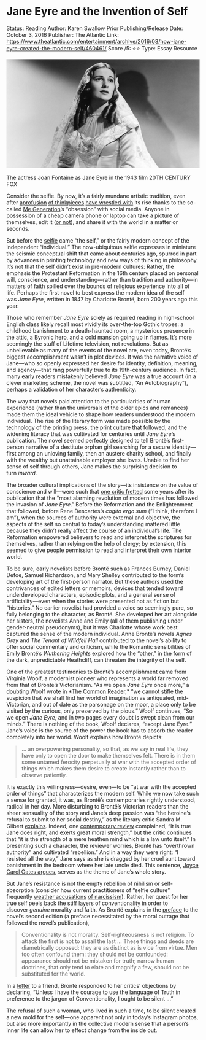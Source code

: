# Jane Eyre and the Invention of Self

Status: Reading
Author: Karen Swallow Prior
Publishing/Release Date: October 3, 2016
Publisher: The Atlantic
Link: https://www.theatlantic.com/entertainment/archive/2016/03/how-jane-eyre-created-the-modern-self/460461/
Score /5: ⭐️⭐️
Type: Essay Resource

![The actress Joan Fontaine as Jane Eyre in the 1943 film 20TH CENTURY FOX](Jane%20Eyre%20and%20the%20Invention%20of%20Self%2080feedbb92094253a2dd23479fd92f4d/Untitled.png)

The actress Joan Fontaine as Jane Eyre in the 1943 film 20TH CENTURY FOX

Consider the selfie. By now, it’s a fairly mundane artistic tradition, even after [a](https://www.theatlantic.com/entertainment/archive/2015/07/facebook-rainbow-filters-history-of-art/398057/)[profusion](http://www.newyorker.com/culture/photo-booth/finding-the-self-in-a-selfie) [of thinkpieces](http://www.nytimes.com/2013/12/29/arts/the-meanings-of-the-selfie.html) [have wrestled with](http://www.latimes.com/entertainment/arts/la-ca-cm-digital-museums-20151025-story.html) its rise thanks to the so-called [Me Generation](http://www.thewire.com/national/2013/05/me-generation-time/65054/)’s “obsession” with social media. Anyone in possession of a cheap camera phone or laptop can take a picture of themselves, edit it ([or not](http://www.instyle.com/beauty/bare-faced-celebs-best-no-makeup-selfies-instagram)), and share it with the world in a matter or seconds.

But before the [selfie](http://www.newyorker.com/culture/photo-booth/finding-the-self-in-a-selfie) came “the self,” or the fairly modern concept of the independent “individual.” The now-ubiquitous selfie expresses in miniature the seismic conceptual shift that came about centuries ago, spurred in part by advances in printing technology and new ways of thinking in philosophy. It’s not that the self didn’t exist in pre-modern cultures: Rather, the emphasis the Protestant Reformation in the 16th century placed on personal will, conscience, and understanding—rather than tradition and authority—in matters of faith spilled over the bounds of religious experience into all of life. Perhaps the first novel to best express the modern idea of the self was *Jane Eyre*, written in 1847 by Charlotte Brontë, born 200 years ago this year.

Those who remember *Jane Eyre* solely as required reading in high-school English class likely recall most vividly its over-the-top Gothic tropes: a childhood banishment to a death-haunted room, a mysterious presence in the attic, a Byronic hero, and a cold mansion going up in flames. It’s more seemingly the stuff of Lifetime television, not revolutions. But as unbelievable as many of the events of the novel are, even today, Brontë’s biggest accomplishment wasn’t in plot devices. It was the narrative voice of Jane—who so openly expressed her desire for identity, definition, meaning, and agency—that rang powerfully true to its 19th-century audience. In fact, many early readers mistakenly believed *Jane Eyre* was a true account (in a clever marketing scheme, the novel was subtitled, “An Autobiography”), perhaps a validation of her character’s authenticity.

The way that novels paid attention to the particularities of human experience (rather than the universals of the older epics and romances) made them the ideal vehicle to shape how readers understood the modern individual. The rise of the literary form was made possible by the technology of the printing press, the print culture that followed, and the widening literacy that was cultivated for centuries until *Jane Eyre*’s publication. The novel seemed perfectly designed to tell Brontë’s first-person narrative of a destitute orphan girl searching for a secure identity—first among an unloving family, then an austere charity school, and finally with the wealthy but unattainable employer she loves. Unable to find her sense of self through others, Jane makes the surprising decision to turn *inward*.

The broader cultural implications of the story—its insistence on the value of conscience and will—were such that [one critic fretted](https://play.google.com/books/reader?id=5vVFAAAAcAAJ&printsec=frontcover&output=reader&hl=en&pg=GBS.PA557) some years after its publication that the “most alarming revolution of modern times has followed the invasion of *Jane Eyre*.” Before the Reformation and the Enlightenment that followed, before Rene Descartes’s *cogito ergo sum* (“I think, therefore I am”), when the sources of authority were external and objective, the aspects of the self so central to today’s understanding mattered little because they didn’t really affect the course of an individual’s life. The Reformation empowered believers to read and interpret the scriptures for themselves, rather than relying on the help of clergy; by extension, this seemed to give people permission to read and interpret their own interior world.

To be sure, early novelists before Brontë such as Frances Burney, Daniel Defoe, Samuel Richardson, and Mary Shelley contributed to the form’s developing art of the first-person narrator. But these authors used the contrivances of edited letters or memoirs, devices that tended toward underdeveloped characters, episodic plots, and a general sense of artificiality—even when the stories were presented not as fiction but “histories.” No earlier novelist had provided a voice so seemingly pure, so fully belonging to the character, as Brontë. She developed her art alongside her sisters, the novelists Anne and Emily (all of them publishing under gender-neutral pseudonyms), but it was Charlotte whose work best captured the sense of the modern individual. Anne Brontë’s novels *Agnes Grey* and *The Tenant of Wildfell Hall* contributed to the novel’s ability to offer social commentary and criticism, while the Romantic sensibilities of Emily Brontë’s *Wuthering Heights* explored how the “other,” in the form of the dark, unpredictable Heathcliff, can threaten the integrity of the self.

One of the greatest testimonies to Brontë’s accomplishment came from Virginia Woolf, a modernist pioneer who represents a world far removed from that of Bronte’s Victorianism. “As we open *Jane Eyre* once more,” a doubting Woolf wrote in [*The Common Reader](https://ebooks.adelaide.edu.au/w/woolf/virginia/w91c/chapter14.html),* “we cannot stifle the suspicion that we shall find her world of imagination as antiquated, mid-Victorian, and out of date as the parsonage on the moor, a place only to be visited by the curious, only preserved by the pious.” Woolf continues, “So we open *Jane Eyre;* and in two pages every doubt is swept clean from our minds.” There is nothing of the book, Woolf declares, “except Jane Eyre.” Jane’s voice is the source of the power the book has to absorb the reader completely into her world. Woolf explains how Brontë depicts:

> … an overpowering personality, so that, as we say in real life, they have only to open the door to make themselves felt. There is in them some untamed ferocity perpetually at war with the accepted order of things which makes them desire to create instantly rather than to observe patiently.
> 

It is exactly this willingness—desire, even—to be “at war with the accepted order of things” that characterizes the modern self. While we now take such a sense for granted, it was, as Brontë’s contemporaries rightly understood, radical in her day. More disturbing to Brontë’s Victorian readers than the sheer sensuality of the story and Jane’s deep passion was “the heroine’s refusal to submit to her social destiny,” as the literary critic Sandra M. Gilbert [explains](https://books.google.com/books?id=3oxf7_BsD_sC&pg=PA338&lpg=PA338&dq=%E2%80%9Crefusal+to+accept+the+forms,+customs,+and+standards+of+society.%E2%80%9D&source=bl&ots=w4-mW8TX3Y&sig=R70bhh8SEbjqS_mE-caoc-FaPI8&hl=en&sa=X&ved=0ahUKEwjN3J71keHKAhWFHx4KHZ7BCgYQ6AEIJzAD#v=onepage&q=%E2%80%9Crefusal%20to%20accept%20the%20forms%2C%20customs%2C%20and%20standards%20of%20society.%E2%80%9D&f=false). Indeed, one [contemporary review](https://play.google.com/books/reader?id=TPc9AAAAYAAJ&printsec=frontcover&output=reader&hl=en&pg=GBS.PA68) complained, “It is true Jane does right, and exerts great moral strength,” but the critic continues that “it is the strength of a mere heathen mind which is a law unto itself.” In presenting such a character, the reviewer worries, Brontë has “overthrown authority” and cultivated “rebellion.” And in a way they were right: “I resisted all the way,” Jane says as she is dragged by her cruel aunt toward banishment in the bedroom where her late uncle died. This sentence, [Joyce Carol Oates argues](http://celestialtimepiece.com/2015/01/27/jane-eyre-an-introduction/), serves as the theme of Jane’s whole story.

But Jane’s resistance is not the empty rebellion of nihilism or self-absorption (consider how current practitioners of “selfie culture” frequently [weather accusations](http://www.huffingtonpost.com/2015/01/12/selfies-narcissism-psychopathy_n_6429358.html) [of narcissism](http://www.theguardian.com/media-network/media-network-blog/2014/mar/13/selfie-social-media-love-digital-narcassism)). Rather, her quest for her true self peels back the stiff layers of conventionality in order to discover *genuine* morality and faith. As Brontë explains in the [preface](http://www.victorianweb.org/authors/bronte/cbronte/janeeyre/preface.html) to the novel’s second edition (a preface necessitated by the moral outrage that followed the novel’s publication),

> Conventionality is not morality. Self-righteousness is not religion. To attack the first is not to assail the last … These things and deeds are diametrically opposed: they are as distinct as is vice from virtue. Men too often confound them: they should not be confounded: appearance should not be mistaken for truth; narrow human doctrines, that only tend to elate and magnify a few, should not be substituted for the world.
> 

In a [letter](https://books.google.com/books?id=ESH22a2yaWoC&pg=PA118&lpg=PA118&dq=Unless+I+have+the+courage+to+use+the+language+of+Truth+in+preference+to+the+jargon+of+Conventionality,+I+ought+to+be+silent+%E2%80%A6.%E2%80%9D&source=bl&ots=Qh_xHA_GrR&sig=b_HT0kFcgyC1YvH_pgHLp5Q_I6I&hl=en&sa=X&ved=0ahUKEwjt47WCj-HKAhUBeT4KHctWASoQ6AEIOTAI#v=onepage&q=Unless%20I%20have%20the%20courage%20to%20use%20the%20language%20of%20Truth%20in%20preference%20to%20the%20jargon%20of%20Conventionality%2C%20I%20ought%20to%20be%20silent%20%E2%80%A6.%E2%80%9D&f=false) to a friend, Bronte responded to her critics’ objections by declaring, “Unless I have the courage to use the language of Truth in preference to the jargon of Conventionality, I ought to be silent ...”

The refusal of such a woman, who lived in such a time, to be silent created a new mold for the self—one apparent not only in today’s Instagram photos, but also more importantly in the collective modern sense that a person’s inner life can allow her to effect change from the inside out.